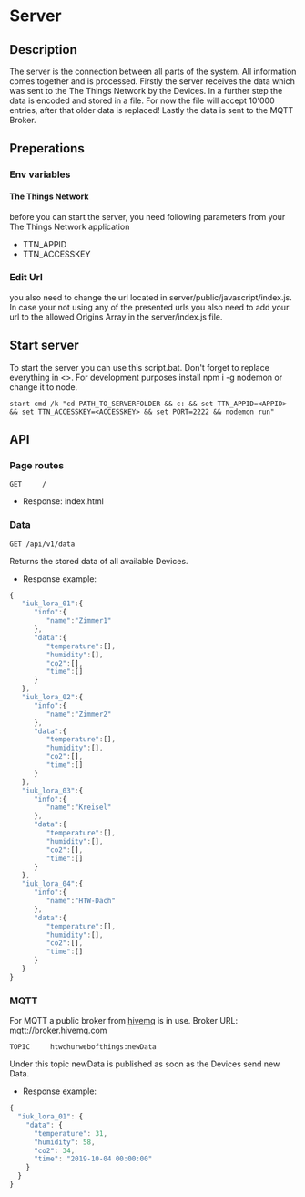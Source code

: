 # Server
## Description
The server is the connection between all parts of the system.  All information comes together and is processed. Firstly the server receives the data which was sent to the The Things Network by the Devices. In a further step the data is encoded and stored in a file. For now the file will accept 10'000 entries, after that older data is replaced! Lastly the data is sent to the MQTT Broker.

## Preperations

### Env variables

#### The Things Network
before you can start the server, you need following parameters from your The Things Network application

- TTN_APPID
- TTN_ACCESSKEY

### Edit Url
you also need to change the url located in server/public/javascript/index.js. In case your not using any of the presented urls you also need to add your url to the allowed Origins Array in the server/index.js file.

## Start server

To start the server you can use this script.bat. Don't forget to replace everything in <>. For development purposes install npm i -g nodemon or change it to node.

```
start cmd /k "cd PATH_TO_SERVERFOLDER && c: && set TTN_APPID=<APPID> && set TTN_ACCESSKEY=<ACCESSKEY> && set PORT=2222 && nodemon run"
```
## API
### Page routes
```
GET     /                      
```
- Response: index.html

### Data
```
GET	/api/v1/data            
```
Returns the stored data of all available Devices.

- Response example:
````javascript
{
   "iuk_lora_01":{
      "info":{
         "name":"Zimmer1"
      },
      "data":{
         "temperature":[],
         "humidity":[],
         "co2":[],
         "time":[]
      }
   },
   "iuk_lora_02":{
      "info":{
         "name":"Zimmer2"
      },
      "data":{
         "temperature":[],
         "humidity":[],
         "co2":[],
         "time":[]
      }
   },
   "iuk_lora_03":{
      "info":{
         "name":"Kreisel"
      },
      "data":{
         "temperature":[],
         "humidity":[],
         "co2":[],
         "time":[]
      }
   },
   "iuk_lora_04":{
      "info":{
         "name":"HTW-Dach"
      },
      "data":{
         "temperature":[],
         "humidity":[],
         "co2":[],
         "time":[]
      }
   }
}
````

### MQTT
For MQTT a public broker from [hivemq](https://www.hivemq.com/public-mqtt-broker/) is in use. 
Broker URL: mqtt://broker.hivemq.com

```
TOPIC	  htwchurwebofthings:newData         
```
Under this topic newData is published as soon as the Devices send new Data.

- Response example:
````javascript
{
  "iuk_lora_01": {
    "data": {
      "temperature": 31,
      "humidity": 58,
      "co2": 34,
      "time": "2019-10-04 00:00:00"
    }
  }
}
````


